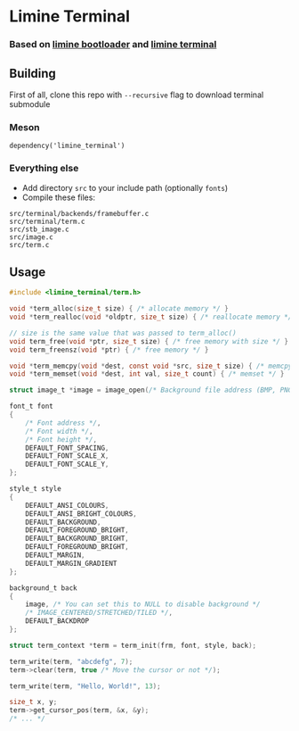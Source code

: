 # Limine Terminal
### Based on [limine bootloader](https://github.com/limine-bootloader/limine) and [limine terminal](https://github.com/limine-bootloader/terminal)

## Building
First of all, clone this repo with ``--recursive`` flag to download terminal submodule
### Meson
```
dependency('limine_terminal')
```
### Everything else
* Add directory ``src`` to your include path (optionally ``fonts``)
* Compile these files:
```
src/terminal/backends/framebuffer.c
src/terminal/term.c
src/stb_image.c
src/image.c
src/term.c
```

## Usage
```c
#include <limine_terminal/term.h>

void *term_alloc(size_t size) { /* allocate memory */ }
void *term_realloc(void *oldptr, size_t size) { /* reallocate memory */ }

// size is the same value that was passed to term_alloc()
void term_free(void *ptr, size_t size) { /* free memory with size */ }
void term_freensz(void *ptr) { /* free memory */ }

void *term_memcpy(void *dest, const void *src, size_t size) { /* memcpy */ }
void *term_memset(void *dest, int val, size_t count) { /* memset */ }

struct image_t *image = image_open(/* Background file address (BMP, PNG, or JPEG) */, /* Background file size */);

font_t font
{
    /* Font address */,
    /* Font width */,
    /* Font height */,
    DEFAULT_FONT_SPACING,
    DEFAULT_FONT_SCALE_X,
    DEFAULT_FONT_SCALE_Y,
};

style_t style
{
    DEFAULT_ANSI_COLOURS,
    DEFAULT_ANSI_BRIGHT_COLOURS,
    DEFAULT_BACKGROUND,
    DEFAULT_FOREGROUND_BRIGHT,
    DEFAULT_BACKGROUND_BRIGHT,
    DEFAULT_FOREGROUND_BRIGHT,
    DEFAULT_MARGIN,
    DEFAULT_MARGIN_GRADIENT
};

background_t back
{
    image, /* You can set this to NULL to disable background */
    /* IMAGE_CENTERED/STRETCHED/TILED */,
    DEFAULT_BACKDROP
};

struct term_context *term = term_init(frm, font, style, back);

term_write(term, "abcdefg", 7);
term->clear(term, true /* Move the cursor or not */);

term_write(term, "Hello, World!", 13);

size_t x, y;
term->get_cursor_pos(term, &x, &y);
/* ... */
```

